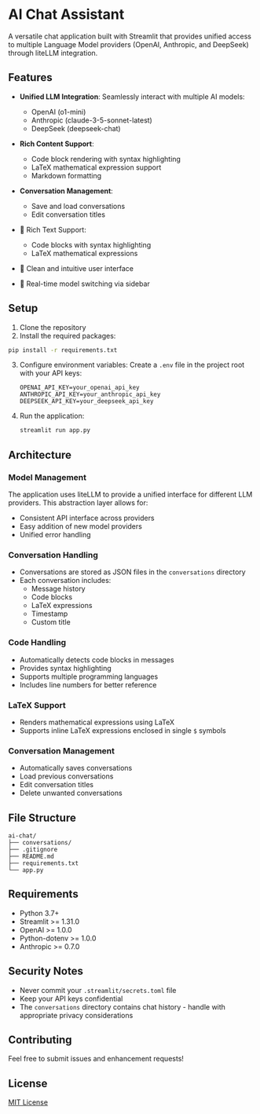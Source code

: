 # AI Chat Assistant

A versatile chat application built with Streamlit that provides unified access to multiple Language Model providers (OpenAI, Anthropic, and DeepSeek) through liteLLM integration.

## Features

- **Unified LLM Integration**: Seamlessly interact with multiple AI models:
  - OpenAI (o1-mini)
  - Anthropic (claude-3-5-sonnet-latest)
  - DeepSeek (deepseek-chat)

- **Rich Content Support**:
  - Code block rendering with syntax highlighting
  - LaTeX mathematical expression support
  - Markdown formatting

- **Conversation Management**:
  - Save and load conversations
  - Edit conversation titles
- 📝 Rich Text Support:
  - Code blocks with syntax highlighting
  - LaTeX mathematical expressions
- 🎨 Clean and intuitive user interface
- 🔄 Real-time model switching via sidebar

## Setup

1. Clone the repository
2. Install the required packages:
```bash
pip install -r requirements.txt
```

3. Configure environment variables:
   Create a `.env` file in the project root with your API keys:
   ```env
   OPENAI_API_KEY=your_openai_api_key
   ANTHROPIC_API_KEY=your_anthropic_api_key
   DEEPSEEK_API_KEY=your_deepseek_api_key
   ```

4. Run the application:
   ```bash
   streamlit run app.py
   ```

## Architecture

### Model Management
The application uses liteLLM to provide a unified interface for different LLM providers. This abstraction layer allows for:
- Consistent API interface across providers
- Easy addition of new model providers
- Unified error handling

### Conversation Handling
- Conversations are stored as JSON files in the `conversations` directory
- Each conversation includes:
  - Message history
  - Code blocks
  - LaTeX expressions
  - Timestamp
  - Custom title

### Code Handling
- Automatically detects code blocks in messages
- Provides syntax highlighting
- Supports multiple programming languages
- Includes line numbers for better reference

### LaTeX Support
- Renders mathematical expressions using LaTeX
- Supports inline LaTeX expressions enclosed in single `$` symbols

### Conversation Management
- Automatically saves conversations
- Load previous conversations
- Edit conversation titles
- Delete unwanted conversations

## File Structure
```
ai-chat/
├── conversations/
├── .gitignore
├── README.md
├── requirements.txt
└── app.py
```

## Requirements

- Python 3.7+
- Streamlit >= 1.31.0
- OpenAI >= 1.0.0
- Python-dotenv >= 1.0.0
- Anthropic >= 0.7.0

## Security Notes

- Never commit your `.streamlit/secrets.toml` file
- Keep your API keys confidential
- The `conversations` directory contains chat history - handle with appropriate privacy considerations

## Contributing

Feel free to submit issues and enhancement requests!

## License

[MIT License](LICENSE)